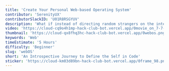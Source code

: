 ```yaml
---
title: 'Create Your Personal Web-based Operating System'
contributor: 'SerenityUX'
contributorSlackID: 'U01R8RSGYUV'
description: 'What if instead of directing random strangers on the internet to your boring personal website, you could direct them to an entire OS (where through exploring, they get to know you)'
video: 'https://cloud-cq9o4h1mp-hack-club-bot.vercel.app/0movie_on_7-7-23_at_10.08_am.mp4'
thumbnail: 'https://cloud-qx8fhq3hc-hack-club-bot.vercel.app/0webos.png'
keywords: 'Web'
timeEstimate: '5 Hours'
difficulty: 'Beginner'
slug: 'webOS'
short: 'An Introspective Journey to Define the Self in Code'
sticker: 'https://cloud-km03d89bn-hack-club-bot.vercel.app/0frame_98.png'
---
```

